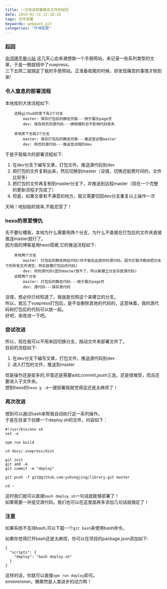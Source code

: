 ```yaml
---
title: 一次改进部署静态文件的经历
date: 2019-01-11 12:18:33
tags: 文件部署
keywords: webpack,git
categories: "环境配置"
---
```

### 起因
[余鸿靖手册小站](https://yuhongjing.github.io/library)
这几天心血来潮想做一个手册网站，来记录一些系列类型的文章，于是一眼就相中了vuepress。  
三下五除二就搞定了我的手册网站。正准备收尾的时候，却发现痛苦的事情才刚到来!  
<!--more-->
### 令人窒息的部署流程
本地库的大体流程如下:
```
    远程github的库下有2个分支
        master: 保存打包后的静态页面---用于展示page页
        dev: 保存网页的源代码---换物理机也不影响代码丢失

    本地库下也有2个分支
        master: 保存打包后的静态页面---推送至远程master
        dev: 网页的源代码---推送至远程的dev
```
于是乎我每次的部署流程如下:
1. 在dev分支下编写文章，打包文件，推送源代码到dev
2. 把打包的文件复制出来，然后切换到master（没错，切换还挺费时间的，文件比较多）
3. 把打包的文件再复制到master分支下，并推送到远程master（现在一个完整的更新流程才完成了）
4. 但是，如果文章有不满意的地方，我又需要切回dev分支重复以上操作一次

天呐！地狱般的效率,不能忍受了！
### hexo的恩爱情仇
先不要吐槽我，本地为什么需要用两个分支，为什么不直接在打包后的文件夹直接推送master就行了。  
因为我的博客是用hexo搭建,它的推送流程如下:
```
    本地两个分支
        master: 打包后的静态网站代码(你不能在此放你的源代码，因为它每次都会把分支下的所有文件清空，然后放置打包后的代码)
        dev: 你的源代码(因为master放不了，所以新建立分支存放源代码)
    远程两个分支
        master: 打包后的静态代码---用于展示page页 
        dev: 源代码---保存源代码
```
没错，想必你已经知道了，我就是仿照这个来建立的分支。  
所以，我忘了vuepress打包后，是不会删除其他的代码的，这意味着，我的源代码和打包后的代码可以放一起。  
好吧，来改进一下吧。
### 尝试改进
所以，现在我可以不用来回切换分支，拖动文件来部署文件了。  
目前的流程如下:
1. 在dev分支下编写文章，打包文件，推送源代码到dev
2. 进入打包的文件，推送到master

但是操作还是挺多的,毕竟还是需要add,commit,push三连。还是很难受，而且还要进入子文件夹。  
想到hexo的`hexo g -d`一键部署我就觉得这还是太麻烦了！  
### 再次改进
想到可以通过bash来帮我自动执行这一系列操作。   
于是在目录下创建一个deploy.sh的文件，内容如下：
```
#!/usr/bin/env sh
set -e

npm run build

cd docs/.vuepress/dist

git init
git add -A
git commit -m "deploy"

git push -f git@github.com:yuhongjing/library.git master

cd -
```
这时我们就可以直接`bash deploy.sh`一句话就能够部署了！  
如果需要一并提交源代码，我们也可以在这里面再多添加几句话就搞定了！  
### 注意
如果系统不支持bash,可以下载一个`git bash`来使用bash命令。  

如果你觉得打开bash还是太麻烦，你可以在项目的package.json添加如下:
```
{
  "scripts": {
    "deploy": "bash deploy.sh"
  }
}
```
这样的话，你就可以直接`npm run deploy`即可。  
emmmmmm，懒果然是人类进步的动力啊！